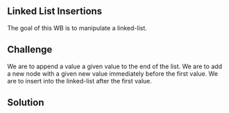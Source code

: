 ## Linked List Insertions
The goal of this WB is to manipulate a linked-list.   

## Challenge
We are to append a value a given value to the end of the list.  We are to add a new node with a given new value immediately before the first value.  We are to insert into the linked-list after the first value.

## Solution

